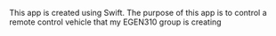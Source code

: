 This app is created using Swift. The purpose of this app is to control a remote control vehicle that my EGEN310 group is creating

